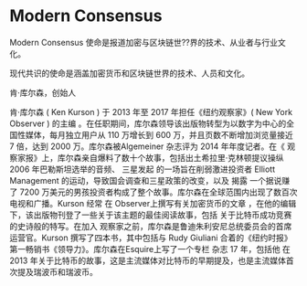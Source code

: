 # 

# Modern Consensus

Modern Consensus 使命是报道加密与区块链世??界的技术、从业者与行业文化。

现代共识的使命是涵盖加密货币和区块链世界的技术、人员和文化。

肯·库尔森，创始人

肯·库尔森 ( Ken Kurson ) 于 2013 年至 2017 年担任《纽约观察家》( New York Observer  ) 的主编 。在任职期间，库尔森领导该出版物转型为以数字为中心的全国性媒体，每月独立用户从 110 万增长到 600 万，并且页数不断增加浏览量接近 7 倍，达到 2000 万。库尔森被Algemeiner 杂志评为 2014 年年度记者。在《 观察家报》上，库尔森亲自爆料了数十个故事，包括出土希拉里·克林顿提议操纵 2006 年巴勒斯坦选举的音频、 三星发起 的一场旨在削弱激进投资者 Elliott Management 的运动，导致国会调查和三星政策的改变，以及 揭露 一个据说赚了 7200 万美元的男孩投资者构成了整个故事。库尔森在全球范围内出现了数百次电视和广播。Kurson 经常  在 Observer上撰写有关加密货币的文章 ，在他的编辑下，该出版物刊登了一些关于该主题的最佳阅读故事，包括  关于比特币成功竞赛的史诗般的特写。在加入 观察家之前，库尔森是鲁迪朱利安尼总统委员会的首席运营官。Kurson 撰写了四本书，其中包括与 Rudy Giuliani 合着的《纽约时报》第一畅销书《领导力》。库尔森在Esquire上写了一个专栏 杂志 17 年，包括他 在 2013 年关于比特币的故事，这是主流媒体对比特币的早期提及，也是主流媒体首次提及瑞波币和瑞波币。

